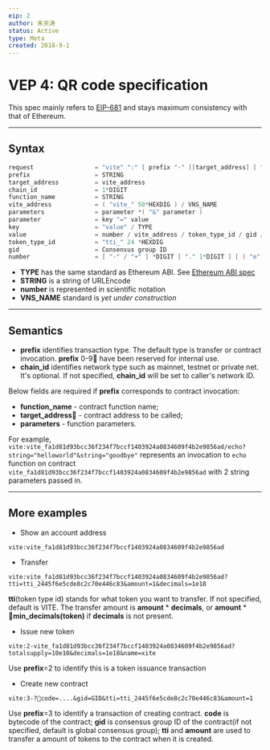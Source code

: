 ```yaml
---
eip: 2
author: 朱天涛
status: Active
type: Meta
created: 2018-9-1
---
```


# VEP 4: QR code specification

This spec mainly refers to [EIP-681](https://eips.ethereum.org/EIPS/eip-681) and stays maximum consistency with that of Ethereum.
***
## Syntax
```c++
request                 = "vite" ":" [ prefix "-" ][target_address] [ "@" chain_id ] [ "/" function_name ] [ "?" parameters ]
prefix                  = STRING
target_address          = vite_address
chain_id                = 1*DIGIT
function_name           = STRING
vite_address            = ( "vite_" 50*HEXDIG ) / VNS_NAME
parameters              = parameter *( "&" parameter )
parameter               = key "=" value
key                     = "value" / TYPE
value                   = number / vite_address / token_type_id / gid / STRING  
token_type_id           = "tti_" 24 *HEXDIG
gid                     = Consensus group ID
number                  = [ "-" / "+" ] *DIGIT [ "." 1*DIGIT ] [ ( "e" / "E" ) [ 1*DIGIT ] [ "+" UNIT ]
```

* **TYPE** has the same standard as Ethereum ABI. See [Ethereum ABI spec](https://solidity.readthedocs.io/en/develop/abi-spec.html)
* **STRING** is a string of URLEncode
* **number** is represented in scientific notation
* **VNS_NAME** standard is *yet under construction*
***
## Semantics

* **prefix** identifies transaction type. The default type is transfer or contract invocation. **prefix** 0-9 have been reserved for internal use.
* **chain_id** identifies network type such as mainnet, testnet or private net. It's optional. If not specified, **chain_id** will be set to caller's network ID.

Below fields are required if **prefix** corresponds to contract invocation:
* **function_name** - contract function name;
* **target_address** - contract address to be called;
* **parameters** - function parameters. 

For example, `vite:vite_fa1d81d93bcc36f234f7bccf1403924a0834609f4b2e9856ad/echo?string="helloworld"&string="goodbye"`
represents an invocation to `echo` function on contract `vite_fa1d81d93bcc36f234f7bccf1403924a0834609f4b2e9856ad` with 2 string parameters passed in. 
***
## More examples
* Show an account address

`vite:vite_fa1d81d93bcc36f234f7bccf1403924a0834609f4b2e9856ad`

* Transfer

`vite:vite_fa1d81d93bcc36f234f7bccf1403924a0834609f4b2e9856ad?tti=tti_2445f6e5cde8c2c70e446c83&amount=1&decimals=1e18`

**tti**(token type id) stands for what token you want to transfer. If not specified, default is VITE. The transfer amount is **amount** * **decimals**, or **amount** * **min_decimals(token)** if **decimals** is not present. 

* Issue new token

`vite:2-vite_fa1d81d93bcc36f234f7bccf1403924a0834609f4b2e9856ad?totalsupply=10e10&decimals=1e18&name=xite`

Use **prefix**=2 to identify this is a token issuance transaction

* Create new contract

`vite:3-?code=....&gid=GID&tti=tti_2445f6e5cde8c2c70e446c83&amount=1`

Use **prefix**=3 to identify a transaction of creating contract. **code** is bytecode of the contract; **gid** is consensus group ID of the contract(if not specified, default is global consensus group); **tti** and **amount** are used to transfer a amount of tokens to the contract when it is created. 


